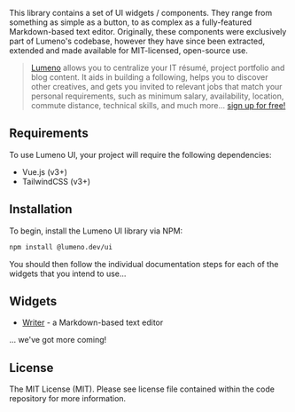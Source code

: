 This library contains a set of UI widgets / components. They range from something as simple as a button, to as complex as a fully-featured Markdown-based text editor. Originally, these components were exclusively part of Lumeno's codebase, however they have since been extracted, extended and made available for MIT-licensed, open-source use.

> [Lumeno](https://lumeno.dev) allows you to centralize your IT résumé, project portfolio and blog content. It aids in building a following, helps you to discover other creatives, and gets you invited to relevant jobs that match your personal requirements, such as minimum salary, availability, location, commute distance, technical skills, and much more... [sign up for free!](https://lumeno.dev)

## Requirements

To use Lumeno UI, your project will require the following dependencies:

* Vue.js (v3+)
* TailwindCSS (v3+)

## Installation

To begin, install the Lumeno UI library via NPM:

```bash
npm install @lumeno.dev/ui
```

You should then follow the individual documentation steps for each of the widgets that you intend to use...

## Widgets

* [Writer](/widgets/writer) - a Markdown-based text editor

... we've got more coming!

## License

The MIT License (MIT). Please see license file contained within the code repository for more information.
